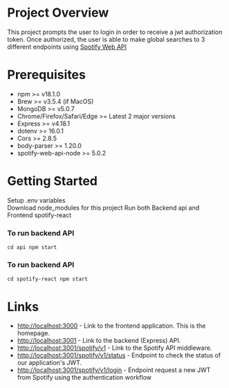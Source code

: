 # Project Overview
This project prompts the user to login in order to receive a jwt authorization token. Once authorized, the user is able to make global searches to 3 different endpoints using [Spotify Web API](https://developer.spotify.com/documentation/web-api/)

# Prerequisites
* npm >= v18.1.0
* Brew >= v3.5.4 (if MacOS)
* MongoDB >= v5.0.7
* Chrome/Firefox/Safari/Edge >= Latest 2 major versions
* Express >= v4.18.1
* dotenv >= 16.0.1
* Cors >=  2.8.5
* body-parser >= 1.20.0
* spotify-web-api-node >= 5.0.2

# Getting Started
Setup .env variables  
Download node_modules for this project
Run both Backend api and Frontend spotify-react

### To run backend API
`cd api
npm start`
### To run backend API
`cd spotify-react
npm start`


# Links
* [http://localhost:3000](http://localhost:3000) - Link to the frontend application. This is the homepage.
* [http://localhost:3001](http://localhost:3001) - Link to the backend (Express) API.
* [http://localhost:3001/spotify/v1](http://localhost:3001/spotify/v1) - Link to the Spotify API middleware.
* [http://localhost:3001/spotify/v1/status](http://localhost:3001/spotify/v1/status) - Endpoint to check the status of our application's JWT. 
* [http://localhost:3001/spotify/v1/login](http://localhost:3001/spotify/v1/login) - Endpoint request a new JWT from Spotify using the authentication workflow